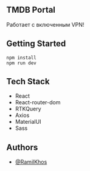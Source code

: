 ## TMDB Portal
Работает с включенным VPN!

## Getting Started
```
npm install
npm run dev
```

## Tech Stack
* React
* React-router-dom
* RTKQuery
* Axios
* MaterialUI
* Sass


## Authors 
 - [@RamilKhos](https://github.com/RamilKhos) 

